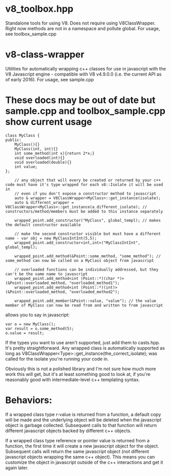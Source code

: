 # v8_toolbox.hpp
Standalone tools for using V8.  Does not require using V8ClassWrapper.  Right now methods are not in a namespace and pollute global.  For usage, see toolbox_sample.cpp

# v8-class-wrapper
Utilities for automatically wrapping c++ classes for use in javascript with the V8 Javascript engine - compatible with V8 v4.9.0.0 (i.e. the current API as of early 2016).  For usage, see sample.cpp

# These docs may be out of date but sample.cpp and toolbox_sample.cpp show current usage

```
class MyClass {
public: 
	MyClass(){}
	MyClass(int, int){}
	int some_method(int x){return 2*x;}
	void overloaded(int){}
	void overloaded(double){}
	int value;
};

	// any object that will every be created or returned by your c++ code must have it's type wrapped for each v8::Isolate it will be used in
	// even if you don't expose a constructor method to javascript
	auto & wrapper = V8ClassWrapper<MyClass>::get_instance(isolate);
	auto & different_wrapper = V8ClassWrapper<MyClass>::get_instance(a_different_isolate); // constructors/method/members must be added to this instance separately
	
	wrapped_point.add_constructor("MyClass", global_templ); // makes the default constructor available
	
	// make the second constructor visible but must have a different name - var obj = new MyClassIntInt(5,5);  
	wrapped_point.add_constructor<int,int>("MyClassIntInt", global_templ);
	
	wrapped_point.add_method(&Point::some_method, "some_method"); // some_method can now be called on a MyClass object from javascript
	
	// overloaded functions can be individually addressed, but they can't be the same name to javascript
	wrapped_point.add_method<int (Point::*)(char *)>(&Point::overloaded_method, "overloaded_method1");
	wrapped_point.add_method<int (Point::*)(int)>(&Point::overloaded_method, "overloaded_method2");
	
	wrapped_point.add_member(&Point::value, "value"); // the value member of MyClass can now be read from and written to from javascript
```

allows you to say in javascript:

```
var o = new MyClass();
var result = o.some_method(5);
o.value = result;
```
If the types you want to use aren't supported, just add them to casts.hpp.  It's pretty straightforward.  Any wrapped class is automatically supported as long as V8ClassWrapper\<Type\>::get_instance(the_correct_isolate); was called for the isolate you're running your code in.   

Obviously this is not a polished library and I'm not sure how much more work this will get, but it's at least something good to look at, if you're reasonably good with intermediate-level c++ templating syntax.


# Behaviors:
If a wrapped class type r-value is returned from a function, a default copy will be made and the underlying object will be deleted when the javascript object is garbage collected.
Subsequent calls to that function will return different javascript objects backed by different c++ objects.

If a wrapped class type reference or pointer value is returned from a function, the first time it will create a new javascript object for the object.   Subsequent calls will return the same javascript object (not different javascript objects wrapping the same c++ object).   This means you can customize the object in javascript outside of the c++ interactions and get it again later.

